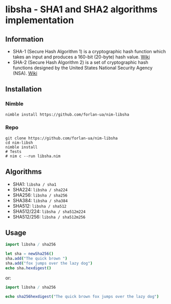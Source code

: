 libsha - SHA1 and SHA2 algorithms implementation
======

## Information
* SHA-1 (Secure Hash Algorithm 1) is a cryptographic hash function which takes an input and produces a 160-bit (20-byte) hash value. [Wiki](https://en.wikipedia.org/wiki/SHA-1)
* SHA-2 (Secure Hash Algorithm 2) is a set of cryptographic hash functions designed by the United States National Security Agency (NSA). [Wiki](https://en.wikipedia.org/wiki/SHA-1)

## Installation


### Nimble
```bash
nimble install https://github.com/forlan-ua/nim-libsha
```


### Repo
```
git clone https://github.com/forlan-ua/nim-libsha
cd nim-libsh 
nimble install
# Tests
# nim c --run libsha.nim
```

## Algorithms

* SHA1: `libsha / sha1`
* SHA224: `libsha / sha224`
* SHA256: `libsha / sha256`
* SHA384: `libsha / sha384`
* SHA512: `libsha / sha512`
* SHA512/224: `libsha / sha512m224`
* SHA512/256: `libsha / sha512m256`

## Usage

```nim
import libsha / sha256

let sha = newSha256()
sha.add("The quick brown ")
sha.add("fox jumps over the lazy dog")
echo sha.hexdigest()
```

or:

```nim
import libsha / sha256

echo sha256hexdigest("The quick brown fox jumps over the lazy dog")
```